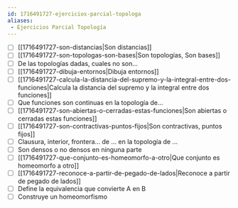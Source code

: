 ```yaml
---
id: 1716491727-ejercicios-parcial-topologa
aliases:
 - Ejercicios Parcial Topología
---
```



- [ ] [[1716491727-son-distancias|Son distancias]]
- [ ] [[1716491727-son-topologas-son-bases|Son topologías, Son bases]]
- [ ] De las topologías dadas, cuales no son...
- [ ] [[1716491727-dibuja-entornos|Dibuja entornos]]
- [ ] [[1716491727-calcula-la-distancia-del-supremo-y-la-integral-entre-dos-funciones|Calcula la distancia del supremo y la integral entre dos funciones]] 
- [ ] Que funciones son continuas en la topología de...
- [ ] [[1716491727-son-abiertas-o-cerradas-estas-funciones|Son abiertas o cerradas estas funciones]]
- [ ] [[1716491727-son-contractivas-puntos-fijos|Son contractivas, puntos fijos]] 
- [ ] Clausura, interior, frontera... de ... en la topología de ...
- [ ] Son densos o no densos en ninguna parte
- [ ] [[1716491727-que-conjunto-es-homeomorfo-a-otro|Que conjunto es homeomorfo a otro]]
- [ ] [[1716491727-reconoce-a-partir-de-pegado-de-lados|Reconoce a partir de pegado de lados]]
- [ ] Define la equivalencia que convierte A en B
- [ ] Construye un homeomorfismo